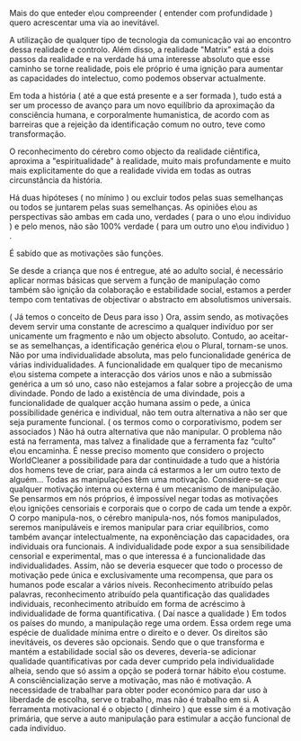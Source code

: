 Mais do que enteder e\ou compreender ( entender com profundidade ) quero acrescentar uma via ao inevitável. 

A  utilização de qualquer tipo de tecnologia da comunicação vai ao  encontro dessa realidade e controlo.  Além disso, a realidade "Matrix"  está a dois passos da realidade e na verdade há uma interesse absoluto  que esse caminho se torne realidade, pois ele próprio é uma ignição para  aumentar as capacidades do intelectuo, como podemos observar actualmente. 

Em toda a história ( até a que  está presente e a ser formada ), tudo está a ser um processo de avanço para um  novo equilíbrio da aproximação da consciência  humana, e corporalmente  humanistica, de acordo com as barreiras que a rejeição da identificação  comum no outro, teve como transformação. 

O reconhecimento do cérebro como  objecto da realidade ciêntifica, aproxima a "espiritualidade" à  realidade, muito mais profundamente e muito mais explicitamente do que a  realidade vivida em todas as outras circunstância da história. 

Há duas  hipóteses ( no mínimo ) ou excluir todos pelas suas semelhanças ou todos  se juntarem pelas suas semelhanças. 
As opiniões e\ou as perspectivas  são ambas em cada uno, verdades ( para o uno e\ou individuo ) e pelo  menos, não são 100% verdade ( para um outro uno e\ou individuo ) . 

É sabído  que as motivações são funções. 

Se desde a criança que nos é entregue,  até ao adulto social, é necessário aplicar normas básicas que servem a  função de manipulação como também são ignição da colaboração e estabilidade social, estamos a perder tempo com tentativas de objectivar  o abstracto em absolutismos universais. 

( Já temos o conceito de Deus  para isso )
Ora, assim sendo, as motivações devem servir uma constante de acrescimo a qualquer indivíduo por ser unicamente um fragmento e não um objecto absoluto. Contudo, ao aceitar-se as semelhanças, a identificação genérica e\ou o Plural, tornam-se unos. Não por uma individualidade absoluta, mas pelo funcionalidade genérica de várias individualidades. 
A funcionalidade em qualquer tipo de mecanismo e\ou sistema compete a interacção dos vários unos e não a submissão genérica a um só uno, caso não estejamos a falar sobre a projecção de uma divindade. 
Pondo de lado a existência de uma divindade, pois a funcionalidade de qualquer acção humana assim o pede, a única possibilidade genérica e individual, não tem outra alternativa a não ser que seja puramente funcional. 
( os termos como o corporativismo, podem ser associados ) 
Não há outra alternativa que não manipular. 
O problema não está na ferramenta, mas talvez a finalidade que a ferramenta faz “culto” e\ou encaminha. 
É nesse preciso momento que considero o projecto WorldCleaner a possibilidade para dar continuidade a tudo que a história dos homens teve de criar, para ainda cá estarmos a ler um outro texto de alguém... 
Todas as manipulações têm uma motivação. Considere-se que qualquer motivação interna ou externa é um mecanismo de manipulação. 
Se pensarmos em nós próprios, é impossível negar todas as motivações e\ou ignições censoriais e corporais que o corpo de cada um tende a expôr. O corpo manipula-nos, o cérebro manipula-nos, nós fomos manipulados, seremos manipuláveis e iremos manipular para criar equilíbrios, como também avançar intelectualmente, na exponênciação das capacidades, ora individuais ora funcionais. 
A individualidade pode expor a sua sensibilidade censorial e experimental, mas o que interessa é a funcionalidade das individualidades. 
Assim, não se deveria esquecer que todo o processo de motivação pede única e exclusivamente uma recompensa, que para os humanos pode escalar a vários níveis. Reconhecimento atribuído pelas palavras, reconhecimento atribuído pela quantificação das qualidades individuais, reconhecimento atribuído em forma de acréscimo à individualidade de forma quantificativa. ( Daí nasce a qualidade )
Em todos os países do mundo, a manipulação rege uma ordem. 
Essa ordem rege uma espécie de dualidade mínima entre o direito e o dever. 
Os direitos são inevitáveis, os deveres são opcionais. 
Sendo que o que transforma e mantém a estabilidade social são os deveres, deveria-se adicionar qualidade quantificativas por cada dever cumprido pela individualidade alheia, sendo que só assim a opção se poderá tornar hábito e\ou costume. 
A consciêncialização serve a motivação, mas não é motivação. 
A necessidade de trabalhar para obter poder económico para dar uso à liberdade de escolha, serve o trabalho, mas não é trabalho em si. A ferramenta motivacional é o objecto ( dinheiro ) que esse sim é a motivação primária, que serve a auto manipulação para estimular a acção funcional de cada indivíduo. 